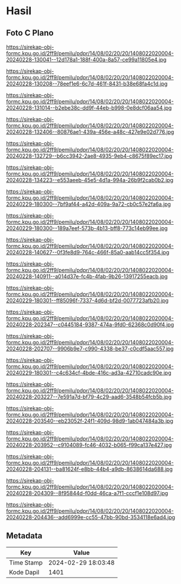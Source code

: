 # Hasil

## Foto C Plano

https://sirekap-obj-formc.kpu.go.id/2ff9/pemilu/pdpr/14/08/02/20/20/1408022020004-20240228-130041--12d178a1-188f-400a-8a57-ce99a11805e4.jpg

https://sirekap-obj-formc.kpu.go.id/2ff9/pemilu/pdpr/14/08/02/20/20/1408022020004-20240228-130208--78eef1e6-6c7d-461f-8431-b38e68fa4c1d.jpg

https://sirekap-obj-formc.kpu.go.id/2ff9/pemilu/pdpr/14/08/02/20/20/1408022020004-20240228-131014--b2ebe38c-dd9f-44eb-b998-0e8dcf06aa54.jpg

https://sirekap-obj-formc.kpu.go.id/2ff9/pemilu/pdpr/14/08/02/20/20/1408022020004-20240228-132406--80876ae1-439a-456e-a48c-427e9e02d776.jpg

https://sirekap-obj-formc.kpu.go.id/2ff9/pemilu/pdpr/14/08/02/20/20/1408022020004-20240228-132729--b6cc3942-2ae8-4935-9eb4-c8675f89ec17.jpg

https://sirekap-obj-formc.kpu.go.id/2ff9/pemilu/pdpr/14/08/02/20/20/1408022020004-20240228-134223--e553aeeb-45e5-4d1a-994a-26b9f2cab0b2.jpg

https://sirekap-obj-formc.kpu.go.id/2ff9/pemilu/pdpr/14/08/02/20/20/1408022020004-20240229-180300--7bf9af44-a42d-409a-9a72-cb0c57e2fa6a.jpg

https://sirekap-obj-formc.kpu.go.id/2ff9/pemilu/pdpr/14/08/02/20/20/1408022020004-20240229-180300--189a7eef-573b-4b13-bff8-773c14eb99ee.jpg

https://sirekap-obj-formc.kpu.go.id/2ff9/pemilu/pdpr/14/08/02/20/20/1408022020004-20240228-140627--0f3fe8d9-764c-466f-85a0-aab14cc5f354.jpg

https://sirekap-obj-formc.kpu.go.id/2ff9/pemilu/pdpr/14/08/02/20/20/1408022020004-20240228-140911--a014d37e-fc4b-4fab-9b26-13917255eacb.jpg

https://sirekap-obj-formc.kpu.go.id/2ff9/pemilu/pdpr/14/08/02/20/20/1408022020004-20240229-180301--ff85096f-7337-4d6d-bf2d-0077723afb20.jpg

https://sirekap-obj-formc.kpu.go.id/2ff9/pemilu/pdpr/14/08/02/20/20/1408022020004-20240228-202347--c0445184-9387-474a-9fd0-62368c0d90f4.jpg

https://sirekap-obj-formc.kpu.go.id/2ff9/pemilu/pdpr/14/08/02/20/20/1408022020004-20240228-202707--9906b9e7-c990-4338-be37-c0cdf5aac557.jpg

https://sirekap-obj-formc.kpu.go.id/2ff9/pemilu/pdpr/14/08/02/20/20/1408022020004-20240229-180301--c4c634cf-4bde-416c-ad3a-42710cadc90e.jpg

https://sirekap-obj-formc.kpu.go.id/2ff9/pemilu/pdpr/14/08/02/20/20/1408022020004-20240228-203227--7e591a7d-bf79-4c29-aad6-3548b54fcb5b.jpg

https://sirekap-obj-formc.kpu.go.id/2ff9/pemilu/pdpr/14/08/02/20/20/1408022020004-20240228-203540--eb23052f-24f1-409d-98d9-1ab047484a3b.jpg

https://sirekap-obj-formc.kpu.go.id/2ff9/pemilu/pdpr/14/08/02/20/20/1408022020004-20240228-203952--c9104089-fc46-4032-b065-f99ca137e427.jpg

https://sirekap-obj-formc.kpu.go.id/2ff9/pemilu/pdpr/14/08/02/20/20/1408022020004-20240228-204131--ba81624f-e8bb-44b4-a9db-8638614da688.jpg

https://sirekap-obj-formc.kpu.go.id/2ff9/pemilu/pdpr/14/08/02/20/20/1408022020004-20240228-204309--8f95844d-f0dd-46ca-a7f1-cccf1e108d97.jpg

https://sirekap-obj-formc.kpu.go.id/2ff9/pemilu/pdpr/14/08/02/20/20/1408022020004-20240228-204436--add6999e-cc55-47bb-90bd-3534118e6ad4.jpg


## Metadata

| Key        | Value               |
| ---------- | ------------------- |
| Time Stamp | 2024-02-29 18:03:48 |
| Kode Dapil | 1401                |



